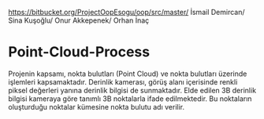 https://bitbucket.org/ProjectOopEsogu/oop/src/master/
İsmail Demircan/ 
Sina Kuşoğlu/ 
Onur Akkepenek/ 
Orhan İnaç
# Point-Cloud-Process
Projenin kapsamı, nokta bulutları (Point Cloud) ve nokta bulutları üzerinde işlemleri kapsamaktadır.
Derinlik kamerası, görüş alanı içerisinde renkli piksel değerleri yanına derinlik
bilgisi de sunmaktadır. Elde edilen 3B derinlik bilgisi kameraya göre tanımlı 3B noktalarla ifade
edilmektedir. Bu noktaların oluşturduğu noktalar kümesine nokta bulutu adı verilir.
